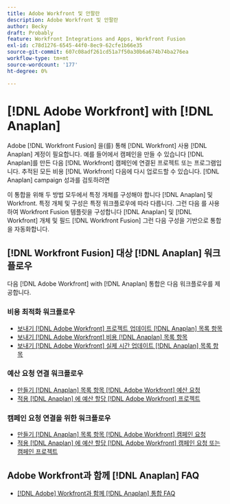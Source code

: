 ```yaml
---
title: Adobe Workfront 및 안팔란
description: Adobe Workfront 및 안팔란
author: Becky
draft: Probably
feature: Workfront Integrations and Apps, Workfront Fusion
exl-id: c78d1276-6545-44f0-8ec9-62cfe1b66e35
source-git-commit: 607c08adf261cd51a7f50a30b6a674b74ba276ea
workflow-type: tm+mt
source-wordcount: '177'
ht-degree: 0%

---
```


# [!DNL Adobe Workfront] with [!DNL Anaplan]

Adobe [!DNL Workfront Fusion] 을(를) 통해 [!DNL Workfront] 사용 [!DNL Anaplan] 계정이 필요합니다. 예를 들어에서 캠페인을 만들 수 있습니다 [!DNL Anaplan]를 만든 다음 [!DNL Workfront] 캠페인에 연결된 프로젝트 또는 프로그램입니다. 추적된 모든 비용 [!DNL Workfront] 다음에 다시 업로드할 수 있습니다. [!DNL Anaplan] campaign 성과를 검토하려면

이 통합을 위해 두 방법 모두에서 특정 개체를 구성해야 합니다 [!DNL Anaplan] 및 Workfront. 특정 개체 및 구성은 특정 워크플로우에 따라 다릅니다. 그런 다음 를 사용하여 Workfront Fusion 템플릿을 구성합니다 [!DNL Anaplan] 및 [!DNL Workfront] 개체 및 필드 [!DNL Workfront Fusion] 그런 다음 구성을 기반으로 통합을 자동화합니다.

## [!DNL Workfront Fusion] 대상 [!DNL Anaplan] 워크플로우

다음 [!DNL Adobe Workfront] with [!DNL Anaplan] 통합은 다음 워크플로우를 제공합니다.

### 비용 최적화 워크플로우

* [보내기 [!DNL Adobe Workfront] 프로젝트 업데이트 [!DNL Anaplan] 목록 항목](../../workfront-integrations-and-apps/adobe-workfront-with-anaplan/send-workfront-project-updates-to-anaplan-list-item.md)
* [보내기 [!DNL Adobe Workfront] 비용 [!DNL Anaplan] 목록 항목](../../workfront-integrations-and-apps/adobe-workfront-with-anaplan/send-workfront-project-expenses-to-anaplan-list-item.md)
* [보내기 [!DNL Adobe Workfront] 실제 시간 업데이트 [!DNL Anaplan] 목록 항목](../../workfront-integrations-and-apps/adobe-workfront-with-anaplan/send-workfront-project-actual-hours-updates-to-anaplan-list-item.md)

### 예산 요청 연결 워크플로우

* [만들기 [!DNL Anaplan] 목록 항목 [!DNL Adobe Workfront] 예산 요청](../../workfront-integrations-and-apps/adobe-workfront-with-anaplan/create-an-anaplan-list-item-from-a-workfront-budget-request.md)
* [적용 [!DNL Anaplan] 에 예산 할당 [!DNL Adobe Workfront] 프로젝트](../../workfront-integrations-and-apps/adobe-workfront-with-anaplan/apply-anaplan-budget-allocation-to-workfront-projects.md)

### 캠페인 요청 연결을 위한 워크플로우

* [만들기 [!DNL Anaplan] 목록 항목 [!DNL Adobe Workfront] 캠페인 요청](../../workfront-integrations-and-apps/adobe-workfront-with-anaplan/create-an-anaplan-list-item-from-a-workfront-campaign-request.md)
* [적용 [!DNL Anaplan] 에 예산 할당 [!DNL Adobe Workfront] 캠페인 요청 또는 캠페인 프로젝트](../../workfront-integrations-and-apps/adobe-workfront-with-anaplan/apply-anaplan-budget-allocation-to-workfront-campaign-requests-and-projects.md)

## Adobe Workfront과 함께 [!DNL Anaplan] FAQ

* [[!DNL Adobe] Workfront과 함께 [!DNL Anaplan] 통합 FAQ](../../workfront-integrations-and-apps/adobe-workfront-with-anaplan/anaplan-integration-faq.md)
